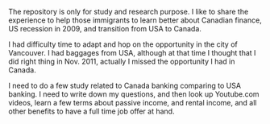 The repository is only for study and research purpose. I like to share the experience to help those immigrants to learn better about Canadian finance, US recession in 2009, and transition from USA to Canada. 

I had difficulty time to adapt and hop on the opportunity in the city of Vancouver. I had baggages from USA, although at that time I thought that I did right thing in Nov. 2011, actually I missed the opportunity I had in Canada. 

I need to do a few study related to Canada banking comparing to USA banking. I need to write down my questions, and then look up Youtube.com videos, learn a few terms about passive income, and rental income, and all other benefits to have a full time job offer at hand. 


